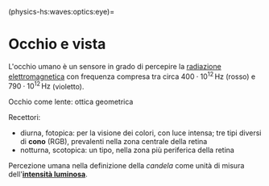 (physics-hs:waves:optics:eye)=
# Occhio e vista

L'occhio umano è un sensore in grado di percepire la [radiazione elettromagnetica](physics-hs:electromagnetism:em-waves) con frequenza compresa tra circa $400 \cdot 10^{12} \, \text{Hz}$ (rosso) e $790 \cdot 10^{12} \, \text{Hz}$ (violetto).

Occhio come lente: ottica geometrica

Recettori:
- diurna, fotopica: per la visione dei colori, con luce intensa; tre tipi diversi di **cono** (RGB), prevalenti nella zona centrale della retina
- notturna, scotopica: un tipo, nella zona più periferica della retina

Percezione umana nella definizione della *candela* come unità di misura dell'[**intensità luminosa**](physics-hs:intro:physical-quantities:luminosity).
